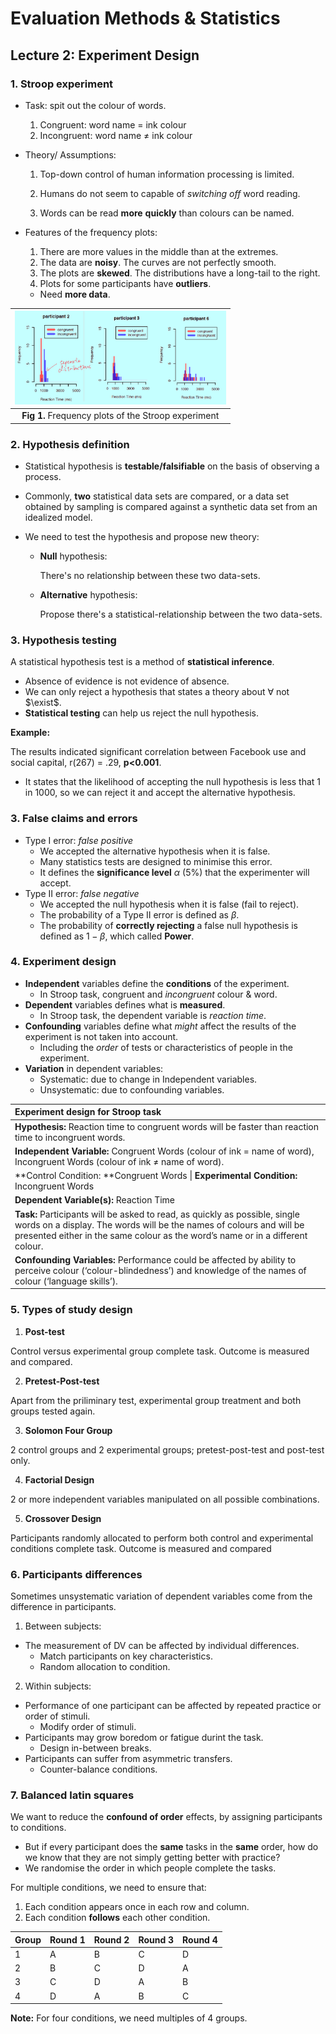 # Evaluation Methods & Statistics



## Lecture 2: Experiment Design



### 1. Stroop experiment

- Task: spit out the colour of words.
  1. Congruent: word name $=$ ink colour
  2. Incongruent: word name $\neq$ ink colour

- Theory/ Assumptions:

  1. Top-down control of human information processing is limited.

  2. Humans do not seem to capable of *switching off* word reading.

  3. Words can be read **more** **quickly** than colours can be named.

- Features of the frequency plots:

  1. There are more values in the middle than at the extremes.
  2. The data are **noisy**. The curves are not perfectly smooth.
  3. The plots are **skewed**. The distributions have a long-tail to the right.
  4. Plots for some participants have **outliers**.

  - Need **more data**.



| <img src="EMS_Lecture 2.assets/Screenshot 2020-05-30 at 14.48.48.png" style="zoom:33%;" /> |
| :----------------------------------------------------------: |
|     **Fig 1.** Frequency plots of the Stroop experiment      |



### 2. Hypothesis definition

- Statistical hypothesis is **testable/falsifiable** on the basis of observing a process. 

- Commonly, **two** statistical data sets are compared, or a data set obtained by sampling is compared against a synthetic data set from an idealized model.

- We need to test the hypothesis and propose new theory:

  - **Null** hypothesis: 

    There's no relationship between these two data-sets.

  - **Alternative** hypothesis: 

    Propose there's a statistical-relationship between the two data-sets.



### 3. Hypothesis testing

A statistical hypothesis test is a method of **statistical inference**.

- Absence of evidence is not evidence of absence.
- We can only reject a hypothesis that states a theory about $\forall$ not $\exist$.
- **Statistical testing** can help us reject the null hypothesis.



**Example:**

The results indicated significant correlation between Facebook use and social capital, r(267) = .29, **p<0.001**.

- It states that the likelihood of accepting the null hypothesis is less that 1 in 1000, so we can reject it and accept the alternative hypothesis.



### 3. False claims and errors

- Type I error: *false positive*
  - We accepted the alternative hypothesis when it is false.
  - Many statistics tests are designed to minimise this error.
  - It defines the **significance level** $\alpha$ ($5\%$) that the experimenter will accept.
- Type II error: *false negative*
  - We accepted the null hypothesis when it is false (fail to reject).
  - The probability of a Type II error is defined as $\beta$.
  - The probability of **correctly rejecting** a false null hypothesis is defined as $1-\beta$, which called **Power**.



[^significance level]: A result has statistical **significance** when it is very unlikely to have occurred given the **null** hypothesis. More precisely, a study's defined **significance level**, denoted by $\alpha$, is the probability of the study **rejecting** the null hypothesis, given that the null hypothesis were assumed to be true.



### 4. Experiment design

- **Independent** variables define the **conditions** of the experiment.
  - In Stroop task, congruent and *incongruent* colour & word.
- **Dependent** variables defines what is **measured**.
  - In Stroop task, the dependent variable is *reaction time*.
- **Confounding** variables define what *might* affect the results of the experiment is not taken into account.
  - Including the *order* of tests or characteristics of people in the experiment.
- **Variation** in dependent variables:
  - Systematic: due to change in Independent variables.
  - Unsystematic: due to confounding variables.



| Experiment design for Stroop task                            |
| :----------------------------------------------------------- |
| **Hypothesis:** Reaction time to congruent words will be faster than reaction time to incongruent words. |
| **Independent Variable:**  Congruent Words (colour of ink = name of word), Incongruent Words (colour of ink $\neq$ name of word). |
| **Control Condition: **Congruent Words  \|  **Experimental Condition:** Incongruent Words |
| **Dependent Variable(s):** Reaction Time                     |
| **Task:** Participants will be asked to read, as quickly as possible, single words on a display. The words will be the names of colours and will be presented either in the same colour as the word’s name or in a different colour. |
| **Confounding Variables:** Performance could be affected by ability to perceive colour (‘colour-blindedness’) and knowledge of the names of colour (‘language skills’). |



### 5. Types of study design

1. **Post-test**

Control versus experimental group complete task. Outcome is measured and compared.

2. **Pretest-Post-test**

Apart from the priliminary test, experimental group treatment and both groups tested again.

3. **Solomon Four Group**

2 control groups and 2 experimental groups; pretest-post-test and post-test only.

4. **Factorial Design**

2 or more independent variables manipulated on all possible combinations.

5. **Crossover Design**

Participants randomly allocated to perform both control and experimental conditions complete task. Outcome is measured and compared



### 6. Participants differences

Sometimes unsystematic variation of dependent variables come from the difference in participants. 

1. Between subjects:

- The measurement of DV can be affected by individual differences.
  - Match participants on key characteristics.
  - Random allocation to condition.

2. Within subjects:

- Performance of one participant can be affected by repeated practice or order of stimuli.
  - Modify order of stimuli.
- Participants may grow boredom or fatigue durint the task.
  - Design in-between breaks.
- Participants can suffer from asymmetric transfers.
  - Counter-balance conditions.



### 7. Balanced latin squares

We want to reduce the **confound of order** effects, by assigning participants to conditions. 

- But if every participant does the **same** tasks in the **same** order, how do we know that they are not simply getting better with practice?
- We randomise the order in which people complete the tasks.

For multiple conditions, we need to ensure that:

1. Each condition appears once in each row and column.
2. Each condition **follows** each other condition.



| Group | Round 1 | Round 2 | Round 3 | Round 4 |
| ----- | ------- | ------- | ------- | ------- |
| 1     | A       | B       | C       | D       |
| 2     | B       | C       | D       | A       |
| 3     | C       | D       | A       | B       |
| 4     | D       | A       | B       | C       |

**Note:** For four conditions, we need multiples of 4 groups.

